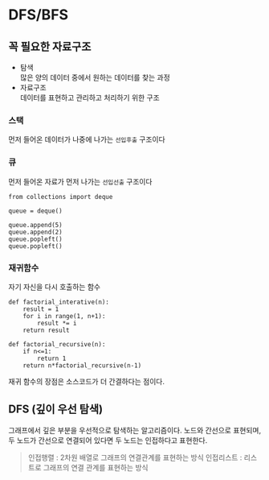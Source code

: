 # DFS/BFS
## 꼭 필요한 자료구조
- 탐색  
많은 양의 데이터 중에서 원하는 데이터를 찾는 과정
- 자료구조  
데이터를 표현하고 관리하고 처리하기 위한 구조  

### 스택
먼저 들어온 데이터가 나중에 나가는 `선입후출` 구조이다
### 큐
먼저 들어온 자료가 먼저 나가는 `선입선출` 구조이다

```
from collections import deque

queue = deque()

queue.append(5)
queue.append(2)
queue.popleft()
queue.popleft()
```

### 재귀함수
자기 자신을 다시 호출하는 함수

```
def factorial_interative(n):
	result = 1
	for i in range(1, n+1):
		result *= i
	return result
	
def factorial_recursive(n):
	if n<=1:
		return 1
	return n*factorial_recursive(n-1)
```

재귀 함수의 장점은 소스코드가 더 간결하다는 점이다.

## DFS (깊이 우선 탐색)
그래프에서 깊은 부분을 우선적으로 탐색하는 알고리즘이다. 노드와 간선으로 표현되며, 두 노드가 간선으로 연결되어 있다면 두 노드는 인접하다고 표현한다.

> 인접행렬 : 2차원 배열로 그래프의 연결관계를 표현하는 방식
> 인접리스트 : 리스트로 그래프의 연결 관계를 표현하는 방식
